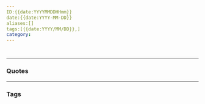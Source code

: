 ```yaml
---
ID:{{date:YYYYMMDDHHmm}}
date:{{date:YYYY-MM-DD}}
aliases:[]
tags:[{{date:YYYY/MM/DD}},]
category:
---
```


#


---
### Quotes


---
### Tags


